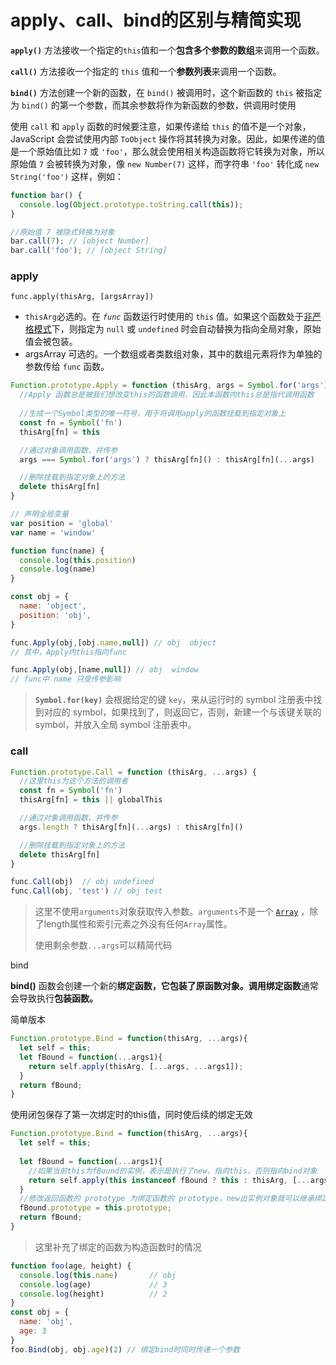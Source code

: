 # apply、call、bind的区别与精简实现

**`apply()`** 方法接收一个指定的`this`值和一个**包含多个参数的数组**来调用一个函数。

**`call()`** 方法接收一个指定的 `this` 值和一个**参数列表**来调用一个函数。

**`bind()`** 方法创建一个新的函数，在 `bind()` 被调用时，这个新函数的 `this` 被指定为 `bind()` 的第一个参数，而其余参数将作为新函数的参数，供调用时使用

使用 `call` 和 `apply` 函数的时候要注意，如果传递给 `this` 的值不是一个对象，JavaScript 会尝试使用内部 `ToObject` 操作将其转换为对象。因此，如果传递的值是一个原始值比如 `7` 或 `'foo'`，那么就会使用相关构造函数将它转换为对象，所以原始值 `7` 会被转换为对象，像 `new Number(7)` 这样，而字符串 `'foo'` 转化成 `new String('foo')` 这样，例如：

```javascript
function bar() {
  console.log(Object.prototype.toString.call(this));
}

//原始值 7 被隐式转换为对象
bar.call(7); // [object Number]
bar.call('foo'); // [object String]
```

### apply

`func.apply(thisArg, [argsArray])`

* `thisArg`必选的。在 _`func`_ 函数运行时使用的 `this` 值。如果这个函数处于[非严格模式](https://developer.mozilla.org/zh-CN/docs/Web/JavaScript/Reference/Strict_mode)下，则指定为 `null` 或 `undefined` 时会自动替换为指向全局对象，原始值会被包装。
* argsArray 可选的。一个数组或者类数组对象，其中的数组元素将作为单独的参数传给 `func` 函数。

```javascript
Function.prototype.Apply = function (thisArg, args = Symbol.for('args')) {
  //Apply 函数总是被我们想改变this的函数调用，因此本函数内this总是指代调用函数
  
  //生成一个Symbol类型的唯一符号，用于将调用apply的函数挂载到指定对象上
  const fn = Symbol('fn')      
  thisArg[fn] = this  

  //通过对象调用函数，并传参
  args === Symbol.for('args') ? thisArg[fn]() : thisArg[fn](...args)

  //删除挂载到指定对象上的方法
  delete thisArg[fn]           
}

// 声明全局变量
var position = 'global'
var name = 'window'

function func(name) {
  console.log(this.position)
  console.log(name) 
}

const obj = {
  name: 'object',
  position: 'obj',
}

func.Apply(obj,[obj.name,null]) // obj  object
// 其中，Apply内this指向func

func.Apply(obj,[name,null]) // obj  window
// func中 name 只受传参影响
```

> **`Symbol.for(key)`** 会根据给定的键 `key`，来从运行时的 symbol 注册表中找到对应的 symbol，如果找到了，则返回它，否则，新建一个与该键关联的 symbol，并放入全局 symbol 注册表中。

### call

```javascript
Function.prototype.Call = function (thisArg, ...args) {
  //这里this为这个方法的调用者
  const fn = Symbol('fn')
  thisArg[fn] = this || globalThis

  //通过对象调用函数，并传参
  args.length ? thisArg[fn](...args) : thisArg[fn]() 

  //删除挂载到指定对象上的方法
  delete thisArg[fn]      
}

func.Call(obj)  // obj undefined
func.Call(obj, 'test') // obj test
```

> 这里不使用`arguments`对象获取传入参数。`arguments`不是一个 [`Array`](https://developer.mozilla.org/zh-CN/docs/Web/JavaScript/Reference/Array) ，除了length属性和索引元素之外没有任何`Array`属性。
>
> 使用剩余参数`...args`可以精简代码

bind

**bind\(\)** 函数会创建一个新的**绑定函数，**它包装了原函数对象。调用**绑定函数**通常会导致执行**包装函数。**

简单版本

```javascript
Function.prototype.Bind = function(thisArg, ...args){
  let self = this;
  let fBound = function(...args1){
    return self.apply(thisArg, [...args, ...args1]);
  }
  return fBound;
}
```

使用闭包保存了第一次绑定时的this值，同时使后续的绑定无效

```javascript
Function.prototype.Bind = function(thisArg, ...args){
  let self = this;
  
  let fBound = function(...args1){
    //如果当前this为fBound的实例，表示是执行了new，指向this，否则指向bind对象
    return self.apply(this instanceof fBound ? this : thisArg, [...args, ...args1]);
  }
  //修改返回函数的 prototype 为绑定函数的 prototype，new出实例对象就可以继承绑定函数的原型中的成员
  fBound.prototype = this.prototype;
  return fBound;
}
```

> 这里补充了绑定的函数为构造函数时的情况

```javascript
function foo(age, height) {
  console.log(this.name)       // obj
  console.log(age)             // 3
  console.log(height)          // 2
}
const obj = {
  name: 'obj',
  age: 3
}
foo.Bind(obj, obj.age)(2) // 绑定bind时同时传递一个参数
```

